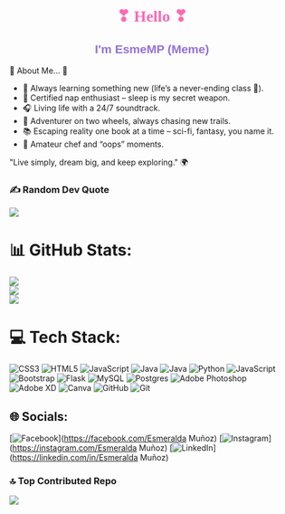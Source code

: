 <body>
  <h1 align="center" style="font-family: 'Pacifico', cursive; color: #FF69B4;">
    ❣ Hello ❣
  </h1>
  <h2 align="center" style="font-family: 'Poppins', sans-serif; color: #9370DB; font-weight: bold;">
    I'm EsmeMP (Meme)
  </h2>
 🪿 About Me... 🪿
<ul>
  <li>🧠 Always learning something new (life’s a never-ending class 📖).</li>
  <li>🛌 Certified nap enthusiast – sleep is my secret weapon.</li>
  <li>🎧 Living life with a 24/7 soundtrack.</li>
  <li>🚴 Adventurer on two wheels, always chasing new trails.</li>
  <li>📚 Escaping reality one book at a time – sci-fi, fantasy, you name it.</li>
  <li>🍳 Amateur chef and “oops” moments.</li>
</ul>
<p>"Live simply, dream big, and keep exploring." 🌍</p>

### ✍️ Random Dev Quote
![](https://quotes-github-readme.vercel.app/api?type=horizontal&theme=radical)

# 📊 GitHub Stats:
![](https://github-readme-stats.vercel.app/api?username=EsmeMP&theme=radical&hide_border=false&include_all_commits=true&count_private=true)<br/>
![](https://github-readme-streak-stats.herokuapp.com/?user=EsmeMP&theme=radical&hide_border=false)<br/>
![](https://github-readme-stats.vercel.app/api/top-langs/?username=EsmeMP&theme=radical&hide_border=false&include_all_commits=true&count_private=true&layout=compact)

# 💻 Tech Stack:
![CSS3](https://img.shields.io/badge/css3-%231572B6.svg?style=for-the-badge&logo=css3&logoColor=white) ![HTML5](https://img.shields.io/badge/html5-%23E34F26.svg?style=for-the-badge&logo=html5&logoColor=white) ![JavaScript](https://img.shields.io/badge/javascript-%23323330.svg?style=for-the-badge&logo=javascript&logoColor=%23F7DF1E) ![Java](https://img.shields.io/badge/java-%23ED8B00.svg?style=for-the-badge&logo=openjdk&logoColor=white) ![Java](https://img.shields.io/badge/java-%23ED8B00.svg?style=for-the-badge&logo=openjdk&logoColor=white) ![Python](https://img.shields.io/badge/python-3670A0?style=for-the-badge&logo=python&logoColor=ffdd54) ![JavaScript](https://img.shields.io/badge/javascript-%23323330.svg?style=for-the-badge&logo=javascript&logoColor=%23F7DF1E) ![Bootstrap](https://img.shields.io/badge/bootstrap-%238511FA.svg?style=for-the-badge&logo=bootstrap&logoColor=white) ![Flask](https://img.shields.io/badge/flask-%23000.svg?style=for-the-badge&logo=flask&logoColor=white) ![MySQL](https://img.shields.io/badge/mysql-4479A1.svg?style=for-the-badge&logo=mysql&logoColor=white) ![Postgres](https://img.shields.io/badge/postgres-%23316192.svg?style=for-the-badge&logo=postgresql&logoColor=white) ![Adobe Photoshop](https://img.shields.io/badge/adobe%20photoshop-%2331A8FF.svg?style=for-the-badge&logo=adobe%20photoshop&logoColor=white) ![Adobe XD](https://img.shields.io/badge/Adobe%20XD-470137?style=for-the-badge&logo=Adobe%20XD&logoColor=#FF61F6) ![Canva](https://img.shields.io/badge/Canva-%2300C4CC.svg?style=for-the-badge&logo=Canva&logoColor=white) ![GitHub](https://img.shields.io/badge/github-%23121011.svg?style=for-the-badge&logo=github&logoColor=white) ![Git](https://img.shields.io/badge/git-%23F05033.svg?style=for-the-badge&logo=git&logoColor=white)

## 🌐 Socials:
[![Facebook](https://img.shields.io/badge/Facebook-%231877F2.svg?logo=Facebook&logoColor=white)](https://facebook.com/Esmeralda Muñoz) [![Instagram](https://img.shields.io/badge/Instagram-%23E4405F.svg?logo=Instagram&logoColor=white)](https://instagram.com/Esmeralda Muñoz) [![LinkedIn](https://img.shields.io/badge/LinkedIn-%230077B5.svg?logo=linkedin&logoColor=white)](https://linkedin.com/in/Esmeralda Muñoz) 

### 🔝 Top Contributed Repo
![](https://github-contributor-stats.vercel.app/api?username=EsmeMP&limit=5&theme=radical&combine_all_yearly_contributions=true)
